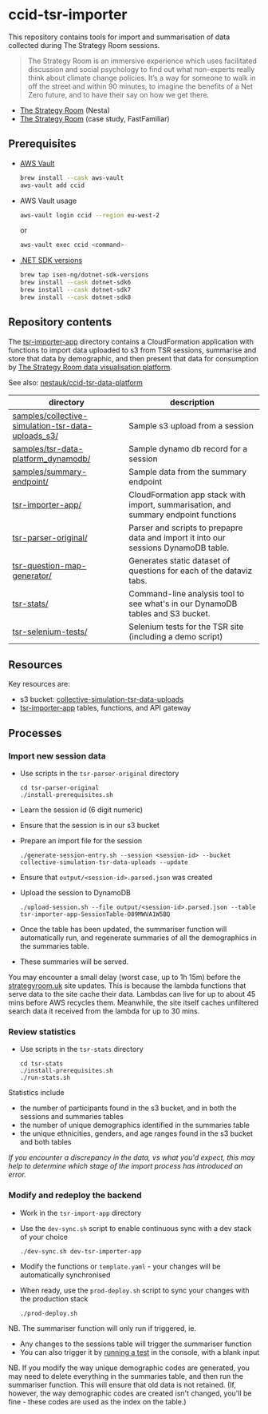 # ccid-tsr-importer

This repository contains tools for import and summarisation of data collected during The Strategy Room sessions.

> The Strategy Room is an immersive experience which uses facilitated discussion and social psychology to find out what non-experts really think about climate change policies. It’s a way for someone to walk in off the street and within 90 minutes, to imagine the benefits of a Net Zero future, and to have their say on how we get there.

- [The Strategy Room](https://www.nesta.org.uk/project/strategyroom) (Nesta)
- [The Strategy Room](https://fastfamiliar.com/research/the-strategy-room/) (case study, FastFamiliar)

## Prerequisites

* [AWS Vault](https://github.com/99designs/aws-vault/blob/master/USAGE.md)

  ```bash
  brew install --cask aws-vault
  aws-vault add ccid
  ```

* AWS Vault usage

  ```bash
  aws-vault login ccid --region eu-west-2
  ```

  or

  ```bash
  aws-vault exec ccid <command>
  ```

* [.NET SDK versions](https://github.com/isen-ng/homebrew-dotnet-sdk-versions)

  ```bash
  brew tap isen-ng/dotnet-sdk-versions
  brew install --cask dotnet-sdk6
  brew install --cask dotnet-sdk7
  brew install --cask dotnet-sdk8
  ```

## Repository contents

The [tsr-importer-app](tsr-importer-app/) directory contains a CloudFormation application with functions to import data uploaded to s3 from TSR sessions, summarise and store that data by demographic, and then present that data for consumption by [The Strategy Room data visualisation platform](https://strategyroom.uk).

See also: [nestauk/ccid-tsr-data-platform](https://github.com/nestauk/ccid-tsr-data-platform)

| directory                                                                                               | description                                                                         |
| ------------------------------------------------------------------------------------------------------- | ----------------------------------------------------------------------------------- |
| [samples/collective-simulation-tsr-data-uploads_s3/](samples/collective-simulation-tsr-data-uploads_s3) | Sample s3 upload from a session                                                     |
| [samples/tsr-data-platform_dynamodb/](samples/tsr-data-platform_dynamodb/)                              | Sample dynamo db record for a session                                               |
| [samples/summary-endpoint/](samples/summary-endpoint/)                                                  | Sample data from the summary endpoint                                               |
| [tsr-importer-app/](tsr-importer-app/)                                                                  | CloudFormation app stack with import, summarisation, and summary endpoint functions |
| [tsr-parser-original/](tsr-parser-original/)                                                            | Parser and scripts to prepapre data and import it into our sessions DynamoDB table. |
| [tsr-question-map-generator/](tsr-question-map-generator/)                                              | Generates static dataset of questions for each of the dataviz tabs.                 |
| [tsr-stats/](tsr-stats/)                                                                                | Command-line analysis tool to see what's in our DynamoDB tables and S3 bucket.      |
| [tsr-selenium-tests/](tsr-selenium-tests/)                                                              | Selenium tests for the TSR site (including a demo script)                           |

## Resources

Key resources are:

- s3 bucket: [collective-simulation-tsr-data-uploads](https://s3.console.aws.amazon.com/s3/buckets/collective-simulation-tsr-data-uploads?region=eu-west-2&tab=properties)
- [tsr-importer-app](tsr-importer-app/) tables, functions, and API gateway

## Processes

### Import new session data

- Use scripts in the `tsr-parser-original` directory

  ```shell
  cd tsr-parser-original
  ./install-prerequisites.sh
  ```

- Learn the session id (6 digit numeric)
- Ensure that the session is in our s3 bucket
- Prepare an import file for the session

  ```shell
  ./generate-session-entry.sh --session <session-id> --bucket collective-simulation-tsr-data-uploads --update
  ```

- Ensure that `output/<session-id>.parsed.json` was created
- Upload the session to DynamoDB

  ```shell
  ./upload-session.sh --file output/<session-id>.parsed.json --table tsr-importer-app-SessionTable-O89MWVA1W5BQ
  ```

- Once the table has been updated, the summariser function will automatically run, and regenerate summaries of all the demographics in the summaries table.
- These summaries will be served.

You may encounter a small delay (worst case, up to 1h 15m) before the [strategyroom.uk](https:/strategyroom.uk) site updates. This is because the lambda functions that serve data to the site cache their data. Lambdas can live for up to about 45 mins before AWS recycles them. Meanwhile, the site itself caches unfiltered search data it received from the lambda for up to 30 mins.

### Review statistics

- Use scripts in the `tsr-stats` directory

  ```shell
  cd tsr-stats
  ./install-prerequisites.sh
  ./run-stats.sh
  ```

Statistics include

- the number of participants found in the s3 bucket, and in both the sessions and summaries tables
- the number of unique demographics identified in the summaries table
- the unique ethnicities, genders, and age ranges found in the s3 bucket and both tables

_If you encounter a discrepancy in the data, vs what you'd expect, this may help to determine which stage of the import process has introduced an error._

### Modify and redeploy the backend

- Work in the `tsr-import-app` directory
- Use the `dev-sync.sh` script to enable continuous sync with a dev stack of your choice

  ```
  ./dev-sync.sh dev-tsr-importer-app
  ```

- Modify the functions or `template.yaml` - your changes will be automatically synchronised
- When ready, use the `prod-deploy.sh` script to sync your changes with the production stack

  ```
  ./prod-deploy.sh
  ```

NB. The summariser function will only run if triggered, ie.

- Any changes to the sessions table will trigger the summariser function
- You can also trigger it by [running a test](https://eu-west-2.console.aws.amazon.com/lambda/home?region=eu-west-2#/functions/tsr-importer-app-SummariserFunction-giC9VA6PguGg?tab=testing) in the console, with a blank input

NB. If you modify the way unique demographic codes are generated, you may need to delete everything in the summaries table, and then run the summariser function. This will ensure that old data is not retained. (If, however, the way demographic codes are created isn't changed, you'll be fine - these codes are used as the index on the table.)
